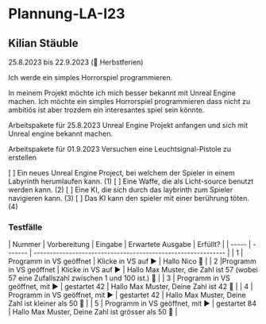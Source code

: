 # Plannung-LA-I23
## Kilian Stäuble

25.8.2023 bis 22.9.2023 (🍁 Herbstferien)

Ich werde ein simples Horrorspiel programmieren.

In meinem Projekt möchte ich mich besser bekannt mit Unreal Engine machen. Ich möchte ein simples Horrorspiel programmieren dass nicht zu ambitiös ist aber trozdem ein interesantes spiel sein könnte.

Arbeitspakete für 25.8.2023
Unreal Engine Projekt anfangen und sich mit Unreal engine bekannt machen.

Arbeitspakete für 01.9.2023
Versuchen eine Leuchtsignal-Pistole zu erstellen

[ ] Ein neues Unreal Engine Project, bei welchem der Spieler in einem Labyrinth herumlaufen kann. (1)
[ ] Eine Waffe, die als Licht-source benutzt werden kann. (2)
[ ] Eine KI, die sich durch das laybrinth zum Spieler navigieren kann. (3)
[ ] Das KI kann den spieler mit einer berührung töten. (4)

### Testfälle
| Nummer | Vorbereitung | Eingabe  | Erwartete Ausgabe | Erfüllt? |
| ----- | ------- | ------------------------------------------------------------ |
| 1 |	Programm in VS geöffnet	| Klicke in VS auf ▶️	| Hallo Nico	🤷 |
| 2	|Programm in VS geöffnet |	Klicke in VS auf ▶️	| Hallo Max Muster, die Zahl ist 57 (wobei 57 eine Zufallszahl zwischen 1 und 100 ist.)	🤷 |
| 3 |	Programm in VS geöffnet, mit ▶️ | gestartet	42	| Hallo Max Muster, Deine Zahl ist 42	🤷 |
| 4 |	Programm in VS geöffnet, mit ▶️ | gestartet	42	| Hallo Max Muster, Deine Zahl ist kleiner als 50	🤷 |
| 5 |	Programm in VS geöffnet, mit ▶️ | gestartet	84	| Hallo Max Muster, Deine Zahl ist grösser als 50	🤷 |
